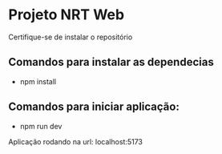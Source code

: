 # Projeto NRT Web

Certifique-se de instalar o repositório

## Comandos para instalar as dependecias
- npm install

## Comandos para iniciar aplicação:
- npm run dev

Aplicação rodando na url: localhost:5173
